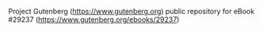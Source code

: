 Project Gutenberg (https://www.gutenberg.org) public repository for eBook #29237 (https://www.gutenberg.org/ebooks/29237)
